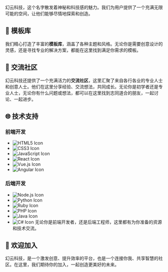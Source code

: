 幻云科技，这个名字散发着神秘和科技感的魅力。我们为用户提供了一个充满无限可能的空间，让他们能够尽情地探索和创造。
## 🎨 模板库
我们精心打造了丰富的**模板库**，涵盖了各种主题和风格。无论你是需要创意设计的灵感，还是寻找专业的解决方案，都能在这里找到满足你需求的模板。
## 🤝 交流社区
幻云科技还提供了一个充满活力的**交流社区**，这里汇聚了来自各行各业的专业人士和创意人士。他们在这里分享经验、交流想法，共同成长。无论你是初学者还是专业人士，无论你有什么问题或想法，都可以在这里找到志同道合的朋友，一起讨论、一起进步。
## 🌐 技术支持
### 前端开发
- ![HTML5 Icon](https://img.icons8.com/flat_round/24/000000/html-5.png)
- ![CSS3 Icon](https://img.icons8.com/flat_round/24/000000/css3.png)
- ![JavaScript Icon](https://img.icons8.com/flat_round/24/000000/javascript.png)
- ![React Icon](https://img.icons8.com/flat_round/24/000000/react-native.png)
- ![Vue.js Icon](https://img.icons8.com/flat_round/24/000000/vuejs.png)
- ![Angular Icon](https://img.icons8.com/flat_round/24/000000/angularjs.png)
### 后端开发
- ![Node.js Icon](https://img.icons8.com/flat_round/24/000000/nodejs.png)
- ![Python Icon](https://img.icons8.com/flat_round/24/000000/python.png)
- ![Ruby Icon](https://img.icons8.com/flat_round/24/000000/ruby-programming-language.png)
- ![PHP Icon](https://img.icons8.com/flat_round/24/000000/php.png)
- ![Java Icon](https://img.icons8.com/flat_round/24/000000/java-coffee-cup-logo.png)
- ![C# Icon](https://img.icons8.com/flat_round/24/000000/c-sharp-logo.png)
无论你是前端开发者，还是后端工程师，这里都有为你准备的资源和技术交流。
## 🌟 欢迎加入
幻云科技，是一个激发创意、提升效率的平台，也是一个连接你我、共享智慧的社区。在这里，我们期待你的加入，一起创造更美好的未来。
